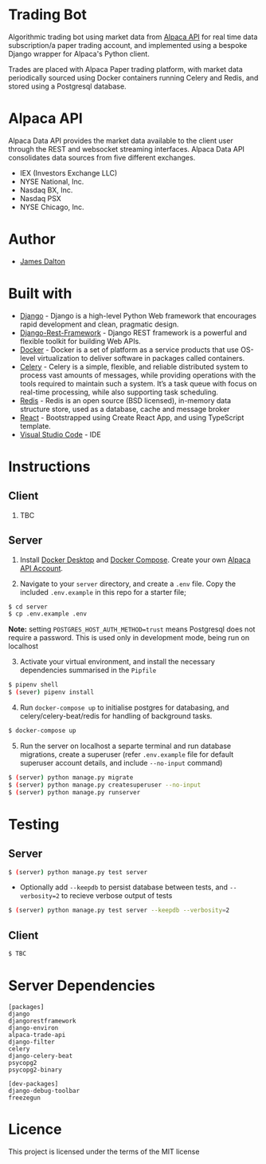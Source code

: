 # **Trading Bot**

Algorithmic trading bot using market data from [Alpaca API](https://alpaca.markets/docs/api-documentation/) for real time data subscription/a paper trading account, and implemented using a bespoke Django wrapper for Alpaca's Python client.

Trades are placed with Alpaca Paper trading platform, with market data periodically sourced using Docker containers running Celery and Redis, and stored using a Postgresql database.

# **Alpaca API**

Alpaca Data API provides the market data available to the client user through the REST and websocket streaming interfaces. Alpaca Data API consolidates data sources from five different exchanges.

- IEX (Investors Exchange LLC)
- NYSE National, Inc.
- Nasdaq BX, Inc.
- Nasdaq PSX
- NYSE Chicago, Inc.

# Author

- [James Dalton](https://jamesdalton.io)

# Built with

- [Django](https://nodejs.org/en/) - Django is a high-level Python Web framework that encourages rapid development and clean, pragmatic design.
- [Django-Rest-Framework](https://www.django-rest-framework.org/) - Django REST framework is a powerful and flexible toolkit for building Web APIs.
- [Docker](https://www.docker.com/) - Docker is a set of platform as a service products that use OS-level virtualization to deliver software in packages called containers.
- [Celery](https://docs.celeryproject.org/en/stable/index.html#) - Celery is a simple, flexible, and reliable distributed system to process vast amounts of messages, while providing operations with the tools required to maintain such a system. It’s a task queue with focus on real-time processing, while also supporting task scheduling.
- [Redis](https://redis.io/) - Redis is an open source (BSD licensed), in-memory data structure store, used as a database, cache and message broker
- [React](https://create-react-app.dev/docs/adding-typescript/) - Bootstrapped using Create React App, and using TypeScript template.
- [Visual Studio Code](https://code.visualstudio.com/) - IDE

# Instructions

## Client

1. TBC

## Server

1. Install [Docker Desktop](https://www.docker.com/products/docker-desktop) and [Docker Compose](https://docs.docker.com/compose/install/). Create your own [Alpaca API Account](https://app.alpaca.markets/signup).

2. Navigate to your `server` directory, and create a `.env` file. Copy the included `.env.example` in this repo for a starter file;

```sh
$ cd server
$ cp .env.example .env
```

**Note:** setting `POSTGRES_HOST_AUTH_METHOD=trust` means Postgresql does not require a password. This is used only in development mode, being run on localhost

3. Activate your virtual environment, and install the necessary dependencies summarised in the `Pipfile`

```sh
$ pipenv shell
$ (sever) pipenv install
```

4. Run `docker-compose up` to initialise postgres for databasing, and celery/celery-beat/redis for handling of background tasks.

```sh
$ docker-compose up
```

5. Run the server on localhost a separte terminal and run database migrations, create a superuser (refer `.env.example` file for default superuser account details, and include `--no-input` command)

```sh
$ (server) python manage.py migrate
$ (server) python manage.py createsuperuser --no-input
$ (server) python manage.py runserver
```

# Testing

## Server

```sh
$ (server) python manage.py test server
```

- Optionally add `--keepdb` to persist database between tests, and `--verbosity=2` to recieve verbose output of tests

```sh
$ (server) python manage.py test server --keepdb --verbosity=2
```

## Client

```sh
$ TBC
```

# Server Dependencies

```
[packages]
django
djangorestframework
django-environ
alpaca-trade-api
django-filter
celery
django-celery-beat
psycopg2
psycopg2-binary

[dev-packages]
django-debug-toolbar
freezegun
```

# Licence

This project is licensed under the terms of the MIT license
